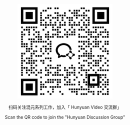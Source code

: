 <div align="center">
<img src=wechat.jpg width="60%"/>

<p> 扫码关注混元系列工作，加入「 Hunyuan Video 交流群」 </p>
<p> Scan the QR code to  join the "Hunyuan Discussion Group" </p>
</div>

